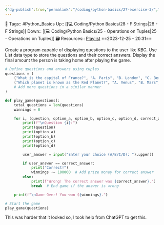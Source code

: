 ```yaml
---
{"dg-publish":true,"permalink":"/coding/python-basics/27-exercise-3/","dgPassFrontmatter":true,"noteIcon":"3","created":"2023-12-25T20:31:18.781+05:30","updated":"2023-12-26T13:46:43.477+05:30"}
---
```


🧶 Tags:: #Python_Basics 
Up:: [[💻 Coding/Python Basics/28 - F Strings\|28 - F Strings]]
Down:: [[💻 Coding/Python Basics/25 - Operations on Tuples\|25 - Operations on Tuples]]
🗃 Resources:: [Playlist](https://www.youtube.com/playlist?list=PLu0W_9lII9agwh1XjRt242xIpHhPT2llg)
==2023-12-25 - 20:31==

Create a program capable of displaying questions to the user like KBC. Use List data type to store the questions and their correct answers. Display the final amount the person is taking home after playing the game.

```python
# Define questions and answers using tuples
questions = (
    ("What is the capital of France?", "A. Paris", "B. London", "C. Berlin", "D. Madrid", "A"),
    ("Which planet is known as the Red Planet?", "A. Venus", "B. Mars", "C. Jupiter", "D. Saturn", "B"),
    # Add more questions in a similar manner
)

def play_game(questions):
    total_questions = len(questions)
    winnings = 0

    for i, (question, option_a, option_b, option_c, option_d, correct_answer) in enumerate(questions, start=1):
        print(f"\nQuestion {i}:")
        print(question)
        print(option_a)
        print(option_b)
        print(option_c)
        print(option_d)

        user_answer = input("Enter your choice (A/B/C/D): ").upper()

        if user_answer == correct_answer:
            print("Correct!")
            winnings += 100000  # Add prize money for correct answer
        else:
            print(f"Wrong! The correct answer was {correct_answer}.")
            break  # End game if the answer is wrong

    print(f"\nGame Over! You won ${winnings}.")

# Start the game
play_game(questions)
```

This was harder that it looked so, I took help from ChatGPT to get this.